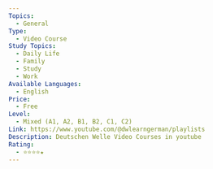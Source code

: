 ```yaml
---
Topics:
  - General
Type:
  - Video Course
Study Topics:
  - Daily Life
  - Family
  - Study
  - Work
Available Languages:
  - English
Price:
  - Free
Level:
  - Mixed (A1, A2, B1, B2, C1, C2)
Link: https://www.youtube.com/@dwlearngerman/playlists
Description: Deutschen Welle Video Courses in youtube
Rating:
  - ⭐⭐⭐⭐★
---
```

